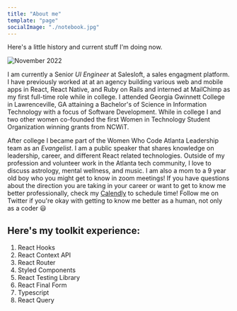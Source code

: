 ```yaml
---
title: "About me"
template: "page"
socialImage: "./notebook.jpg"
---
```


Here's a little history and current stuff I'm doing now.

![November 2022](./about.png)

I am currently a Senior _UI Engineer_ at Salesloft, a sales engagment platform. I have previously worked at at an agency building various web and mobile apps in React, React Native, and Ruby on Rails and interned at MailChimp as my first full-time role while in college. I attended Georgia Gwinnett College in Lawrenceville, GA attaining a Bachelor's of Science in Information Technology with a focus of Software Development. While in college I and two other women co-founded the first Women in Technology Student Organization winning grants from NCWiT.

After college I became part of the Women Who Code Atlanta Leadership team as an _Evangelist_. I am a public speaker that shares knowledge on leadership, career, and different React related technologies. Outside of my profession and volunteer work in the Atlanta tech community, I love to discuss astrology, mental wellness, and music. I am also a mom to a 9 year old boy who you might get to know in zoom meetings! If you have questions about the direction you are taking in your career or want to get to know me better professionally, check my [Calendly](https://calendly.com/adrianna-valdivia/30min) to schedule time! Follow me on Twitter if you're okay with getting to know me better as a human, not only as a coder 😃 

## Here's my toolkit experience:
1. React Hooks
2. React Context API
3. React Router
3. Styled Components
4. React Testing Library
5. React Final Form
6. Typescript
7. React Query
